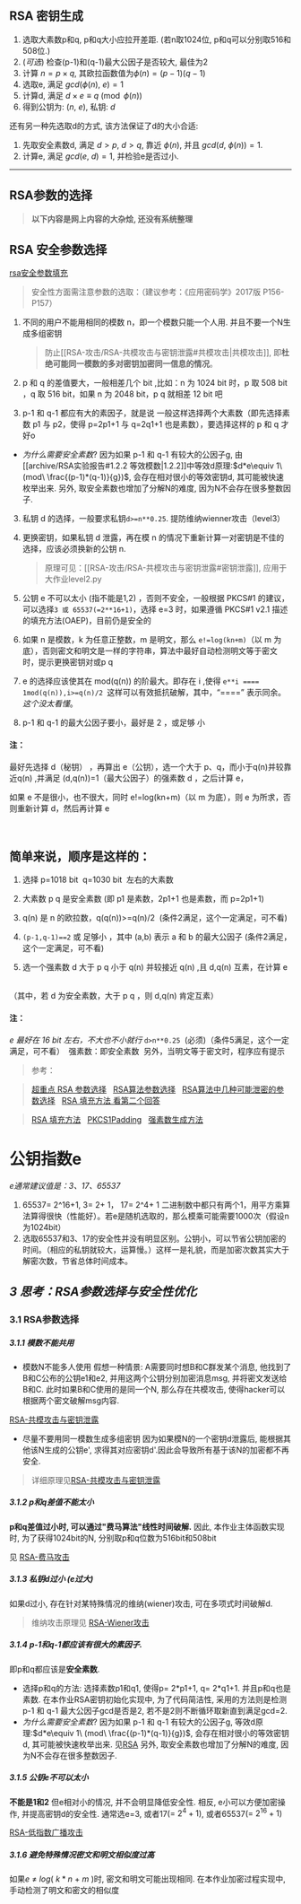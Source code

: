 ## RSA 密钥生成

1. 选取大素数p和q, p和q大小应拉开差距. (若n取1024位, p和q可以分别取516和508位.)
2. (*可选*) 检查(p-1)和(q-1)最大公因子是否较大, 最佳为2
3. 计算 $n=p\times q$, 其欧拉函数值为$\phi(n)=(p-1)(q-1)$
4. 选取e, 满足 $gcd(\phi(n),\ e)=1$
5. 计算d, 满足 $d\times e\equiv q \pmod{\phi(n)}$
6. 得到公钥为: $(n,\ e)$, 私钥: $d$

还有另一种先选取d的方式, 该方法保证了d的大小合适:
1. 先取安全素数d, 满足 $d>p$, $d>q$, 靠近 $\phi(n)$, 并且 $gcd(d,\ \phi(n))=1$. 
2. 计算e, 满足 $gcd(e,\ d)=1$, 并检验e是否过小.

***

## RSA参数的选择

> **以下内容是网上内容的大杂烩, 还没有系统整理**

## RSA 安全参数选择

[rsa安全参数填充](https://www.jianshu.com/u/1853a7a78d48)


> 安全性方面需注意参数的选取：（建议参考：《应用密码学》2017版 P156-P157）

1. 不同的用户不能用相同的模数 n，即一个模数只能一个人用. 并且不要一个N生成多组密钥
	> 防止[[RSA-攻击/RSA-共模攻击与密钥泄露#共模攻击|共模攻击]], 即**杜绝可能同一模数的多对密钥加密同一信息的情况**。

1. p 和 q 的差值要大，一般相差几个 bit ,比如：n 为 1024 bit 时，p 取 508 bit ，q 取 516 bit，如果 n 为 2048 bit，p q 就相差 12 bit 吧

1. p-1 和 q-1 都应有大的素因子，就是说 一般这样选择两个大素数（即先选择素数 p1 与 p2，使得 p=2p1+1 与 q=2q1+1 也是素数），要选择这样的 p 和 q 才好o
- *为什么需要安全素数*?
因为如果 p-1 和 q-1 有较大的公因子g, 由[[archive/RSA实验报告#1.2.2 等效模数|1.2.2]]中等效d原理:$d*e\equiv 1\ (mod\ \frac{(p-1)*(q-1)}{g})$, 会存在相对很小的等效密钥d, 其可能被快速枚举出来. 
另外, 取安全素数也增加了分解N的难度, 因为N不会存在很多整数因子.

3. 私钥 d 的选择，一般要求私钥`d>=n**0.25`. 提防维纳wienner攻击（level3）

1. 更换密钥，如果私钥 d 泄露，再在模 n 的情况下重新计算一对密钥是不佳的选择，应该必须换新的公钥 n. 		
	> 原理可见：[[RSA-攻击/RSA-共模攻击与密钥泄露#密钥泄露]], 应用于大作业level2.py
1. 公钥 e 不可以太小 (指不能是1,2) ，否则不安全，一般根据 PKCS#1 的建议，可以选择`3 或 65537(=2**16+1)`，选择 e=3 时，如果遵循 PKCS#1 v2.1 描述的填充方法(OAEP)，目前仍是安全的

7. 如果 n 是模数，k 为任意正整数，m 是明文，那么 `e!=log(kn+m)`（以 m 为底），否则密文和明文是一样的字符串，算法中最好自动检测明文等于密文时，提示更换密钥对或p q

1. e 的选择应该使其在 mod(q(n)) 的阶最大。即存在 i ,使得 `e**i ==== 1mod(q(n)),i>=q(n)/2 `这样可以有效抵抗破解，其中，“\=\=\=\=” 表示同余。 
*这个没太看懂*。

9. p-1 和 q-1 的最大公因子要小，最好是 2 ，或足够 小

#### 注：
最好先选择 d（秘钥） ，再算出 e（公钥），选一个大于 p、q，而小于q(n)并较靠近q(n) ,并满足 (d,q(n))=1（最大公因子）的强素数 d ，之后计算 e，

如果 e 不是很小，也不很大，同时 e!=log(kn+m)（以 m 为底），则 e 为所求，否则重新计算 d，然后再计算 e

<br>

## 简单来说，顺序是这样的：

1. 选择 p=1018 bit  q=1030 bit  左右的大素数

2. 大素数 p q 是安全素数 (即 p1 是素数，2p1+1 也是素数，而 p=2p1+1)

3. q(n) 是 n 的欧拉数，q(q(n))>=q(n)/2  (条件2满足，这个一定满足，可不看)

4. `(p-1,q-1)==2` 或 足够小 ，其中 (a,b) 表示 a 和 b 的最大公因子 (条件2满足，这个一定满足，可不看)

5. 选一个强素数 d 大于 p q 小于 q(n) 并较接近 q(n) ,且 d,q(n) 互素，在计算 e  

（其中，若 d 为安全素数，大于 p q ，则 d,q(n) 肯定互素）

#### 注：
*e 最好在 16 bit 左右，不大也不小就行*
`d>n**0.25`  (必须)（条件5满足，这个一定满足，可不看）
 强素数：即安全素数
 另外，当明文等于密文时，程序应有提示


  
	
> 参考：

> [超重点 RSA 参数选择](http://www.waveshare.net/study/article-700-1.html)  
> [RSA算法参数选择](https://wenku.baidu.com/view/a740354e7e21af45b307a828.html)  
> [RSA算法中几种可能泄密的参数选择](https://wenku.baidu.com/view/1743d7a6284ac850ad024289.html)  
> [RSA 填充方法 看第二个回答](https://zhidao.baidu.com/question/148000608.html)  

> [RSA 填充方法](https://zhidao.baidu.com/question/1303282736275569219.html)  
> [PKCS1Padding](https://blog.csdn.net/jinhill/article/details/6607859)  
> [强素数生成方法](https://wenku.baidu.com/view/ac764f573c1ec5da50e27078.html?re=view)

# 公钥指数e
*e通常建议值是：3、17、65537*
1. 65537= 2^16+1, 3= 2+ 1， 17= 2^4+ 1 二进制数中都只有两个1，用平方乘算法算得很快（性能好）。若e是随机选取的，那么模乘可能需要1000次（假设n为1024bit）
2. 选取65537和3、17的安全性并没有明显区别。公钥小，可以节省公钥加密的时间。（相应的私钥就较大，运算慢。）这样一是礼貌，而是加密次数其实大于解密次数，节省总体时间成本。


## *3 思考：RSA参数选择与安全性优化*

### 3.1 RSA参数选择

##### 3.1.1 模数不能共用
- 模数N不能多人使用
假想一种情景: A需要同时想B和C群发某个消息, 他找到了B和C公布的公钥e1和e2, 并用这两个公钥分别加密消息msg, 并将密文发送给B和C. 此时如果B和C使用的是同一个N, 那么存在共模攻击, 使得hacker可以根据两个密文破解msg内容.

[RSA-共模攻击与密钥泄露](RSA-攻击/RSA-共模攻击与密钥泄露.md)

- 尽量不要用同一模数生成多组密钥
因为如果模N的一个密钥d泄露后, 能根据其他该N生成的公钥e', 求得其对应密钥d'.因此会导致所有基于该N的加密都不再安全.
> 详细原理见[RSA-共模攻击与密钥泄露](RSA-攻击/RSA-共模攻击与密钥泄露.md)

##### 3.1.2 p和q差值不能太小
**p和q差值过小时, 可以通过"费马算法"线性时间破解.** 因此, 本作业主体函数实现时, 为了获得1024bit的N, 分别取p和q位数为516bit和508bit

见 [RSA-费马攻击](RSA-攻击/RSA-费马攻击.md)

##### 3.1.3 私钥d过小 (e过大)
如果d过小, 存在针对某特殊情况的维纳(wiener)攻击, 可在多项式时间破解d.
> 维纳攻击原理见 [RSA-Wiener攻击](RSA-攻击/RSA-Wiener攻击.md)

##### 3.1.4 p-1和q-1都应该有很大的素因子. 
即p和q都应该是**安全素数**.
- 选择p和q的方法: 
选择素数p1和q1, 使得p= 2\*p1+1, q= 2\*q1+1. 并且p和q也是素数. 在本作业RSA密钥初始化实现中, 为了代码简洁性, 采用的方法则是检测 p-1 和 q-1 最大公因子gcd是否是2, 若不是2则不断循环取新直到满足gcd=2.
- *为什么需要安全素数*?
因为如果 p-1 和 q-1 有较大的公因子g, 等效d原理:$d*e\equiv 1\ (mod\ \frac{(p-1)*(q-1)}{g})$, 会存在相对很小的等效密钥d, 其可能被快速枚举出来. 见[RSA](RSA.md)
另外, 取安全素数也增加了分解N的难度, 因为N不会存在很多整数因子.


##### 3.1.5 公钥e不可以太小
**不能是1和2**
但e相对小的情况, 并不会明显降低安全性. 相反, e小可以方便加密操作, 并提高密钥d的安全性. 通常选e=3, 或者17(= $2^4+1$), 或者65537(= $2^{16}+1$)

[RSA-低指数广播攻击](RSA-攻击/RSA-低指数广播攻击.md)

##### 3.1.6 避免特殊情况密文和明文相似度过高
如果$e\ \neq\ log(\ k*n\ +\ m\ )$时, 密文和明文可能出现相同. 在本作业加密过程实现中, 手动检测了明文和密文的相似度
